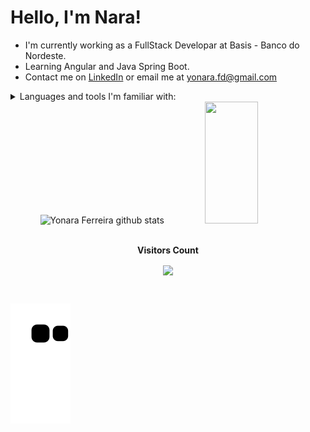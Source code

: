 # Hello, I'm Nara!

- I'm currently working as a FullStack Developar at Basis - Banco do Nordeste.
- Learning Angular and Java Spring Boot.
- Contact me on <a href='https://www.linkedin.com/in/yonara-ferreira'>LinkedIn</a> or email me at yonara.fd@gmail.com


<details>
  <summary>Languages and tools I'm familiar with:</summary>
  
  - Front-end:
    - JavaScript/TypeScript
    - Angular

  - Back-end:
    - Spring Batch
    - Java
    - Spring Boot
      
  - Database:
    - Mysql
    - PostgreSQL
    

  </details>
</details>


<div align="center">  
  <img width="49%" height="195px" src="https://github-readme-stats.vercel.app/api?username=Yonara-ferreira&show_icons=true&count_private=true&hide_border=true&title_color=00bfbf&icon_color=00bfbf&text_color=c9d1d9&bg_color=0d1117" alt="Yonara Ferreira github stats" /> 
  
  <img width="41%" height="195px" src="https://github-readme-stats.vercel.app/api/top-langs/?username=Yonara-ferreira&layout=compact&hide_border=true&title_color=00bfbf&text_color=00bfbf&bg_color=0d1117" />
</div>

<div align="center">
  <br><p align="centre"><b>Visitors Count</b></p>  
        <p align="center"><img align="center" src="https://profile-counter.glitch.me/{Yonara-ferreira}/count.svg" /></p> 
    <br>
</div> 

 ![Snake animation](https://github.com/Yonara-ferreira/Yonara-ferreira/blob/output/github-contribution-grid-snake.svg)
